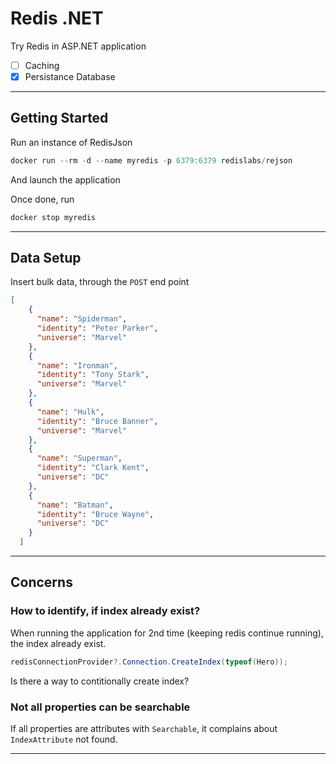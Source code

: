 # Redis .NET

Try Redis in ASP.NET application

- [ ] Caching
- [x] Persistance Database

---

## Getting Started

Run an instance of RedisJson

```ps1
docker run --rm -d --name myredis -p 6379:6379 redislabs/rejson
```

And launch the application

Once done, run

```ps1
docker stop myredis
```

---

## Data Setup

Insert bulk data, through the `POST` end point

```json
[
    {
      "name": "Spiderman",
      "identity": "Peter Parker",
      "universe": "Marvel"
    },
    {
      "name": "Ironman",
      "identity": "Tony Stark",
      "universe": "Marvel"
    },
    {
      "name": "Hulk",
      "identity": "Bruce Banner",
      "universe": "Marvel"
    },
    {
      "name": "Superman",
      "identity": "Clark Kent",
      "universe": "DC"
    },
    {
      "name": "Batman",
      "identity": "Bruce Wayne",
      "universe": "DC"
    }
  ]
```

---

## Concerns

### How to identify, if index already exist?

When running the application for 2nd time (keeping redis continue running), the index already exist.

```cs
redisConnectionProvider?.Connection.CreateIndex(typeof(Hero));
```

Is there a way to contitionally create index?

### Not all properties can be searchable

If all properties are attributes with `Searchable`, it complains about `IndexAttribute` not found.

---
